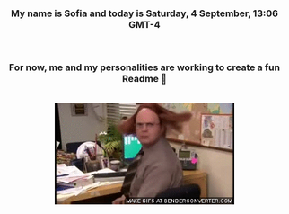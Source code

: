 


<div align="center">
<h3 >My name is Sofia and today is Saturday, 4 September, 13:06 GMT-4</h3><br>
<h3 >For now, me and my personalities are working to create a fun Readme 👋
</h3><br>
<img src='img/dwight.gif' alt='working...'/>
</div>
